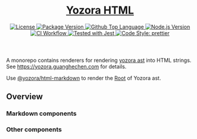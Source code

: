<header>
  <h1 align="center">
    <a href="https://github.com/yozorajs/yozora-html#readme">Yozora HTML</a>
  </h1>
  <div align="center">
    <a href="#license">
      <img
        alt="License"
        src="https://img.shields.io/github/license/yozorajs/yozora-html"
      />
    </a>
    <a href="https://github.com/yozorajs/yozora-html/tags">
      <img
        alt="Package Version"
        src="https://img.shields.io/github/v/tag/yozorajs/yozora-html?include_prereleases&sort=semver"
      />
    </a>
    <a href="https://github.com/yozorajs/yozora-html/search?l=typescript">
      <img
        alt="Github Top Language"
        src="https://img.shields.io/github/languages/top/yozorajs/yozora-html"
      />
    </a>
    <a href="https://github.com/nodejs/node">
      <img
        alt="Node.js Version"
        src="https://img.shields.io/node/v/@yozora/html-blockquote"
      />
    </a>
    <a href="https://github.com/yozorajs/yozora-html/actions/workflows/ci.yml">
      <img
        alt="CI Workflow"
        src="https://github.com/yozorajs/yozora-html/workflows/Build/badge.svg?branch=main"
      />
    </a>
    <a href="https://github.com/facebook/jest">
      <img
        alt="Tested with Jest"
        src="https://img.shields.io/badge/tested_with-jest-9c465e.svg"
      />
    </a>
    <a href="https://github.com/prettier/prettier">
      <img
        alt="Code Style: prettier"
        src="https://img.shields.io/badge/code_style-prettier-ff69b4.svg?style=flat-square"
      />
    </a>
  </div>
</header>

A monorepo contains renderers for rendering [yozora ast][yozora/ast] into HTML strings. 
See https://yozora.guanghechen.com for details.

Use [@yozora/html-markdown][] to render the [Root][yozora/ast__root] of Yozora ast.

## Overview

### Markdown components


### Other components


[react-live]: https://github.com/FormidableLabs/react-live

<!-- yozora component links -->
[@yozora/html-admonition]: https://github.com/yozorajs/yozora-html/tree/main/packages/admonition#readme
[@yozora/html-blockquote]: https://github.com/yozorajs/yozora-html/tree/main/packages/blockquote#readme
[@yozora/html-break]: https://github.com/yozorajs/yozora-html/tree/main/packages/break#readme
[@yozora/html-code]: https://github.com/yozorajs/yozora-html/tree/main/packages/code#readme
[@yozora/html-code-editor]: https://github.com/yozorajs/yozora-html/tree/main/packages/code-editor#readme
[@yozora/html-code-embed]: https://github.com/yozorajs/yozora-html/tree/main/packages/code-embed#readme
[@yozora/html-code-highlighter]: https://github.com/yozorajs/yozora-html/tree/main/packages/code-highlighter#readme
[@yozora/html-code-literal]: https://github.com/yozorajs/yozora-html/tree/main/packages/code-literal#readme
[@yozora/html-code-live]: https://github.com/yozorajs/yozora-html/tree/main/packages/code-live#readme
[@yozora/html-code-renderer-jsx]: https://github.com/yozorajs/yozora-html/tree/main/packages/code-renderer-jsx#readme
[@yozora/html-delete]: https://github.com/yozorajs/yozora-html/tree/main/packages/delete#readme
[@yozora/html-emphasis]: https://github.com/yozorajs/yozora-html/tree/main/packages/emphasis#readme
[@yozora/html-footnote-reference]: https://github.com/yozorajs/yozora-html/tree/main/packages/footnote-reference#readme
[@yozora/html-footnote-definitions]: https://github.com/yozorajs/yozora-html/tree/main/packages/footnote-definitions#readme
[@yozora/html-heading]: https://github.com/yozorajs/yozora-html/tree/main/packages/heading#readme
[@yozora/html-image]: https://github.com/yozorajs/yozora-html/tree/main/packages/image#readme
[@yozora/html-inline-code]: https://github.com/yozorajs/yozora-html/tree/main/packages/inline-code#readme
[@yozora/html-inline-math]: https://github.com/yozorajs/yozora-html/tree/main/packages/inline-math#readme
[@yozora/html-link]: https://github.com/yozorajs/yozora-html/tree/main/packages/link#readme
[@yozora/html-list]: https://github.com/yozorajs/yozora-html/tree/main/packages/list#readme
[@yozora/html-list-item]: https://github.com/yozorajs/yozora-html/tree/main/packages/list-item#readme
[@yozora/html-math]: https://github.com/yozorajs/yozora-html/tree/main/packages/math#readme
[@yozora/html-paragraph]: https://github.com/yozorajs/yozora-html/tree/main/packages/paragraph#readme
[@yozora/html-strong]: https://github.com/yozorajs/yozora-html/tree/main/packages/strong#readme
[@yozora/html-table]: https://github.com/yozorajs/yozora-html/tree/main/packages/table#readme
[@yozora/html-text]: https://github.com/yozorajs/yozora-html/tree/main/packages/text#readme
[@yozora/html-thematic-break]: https://github.com/yozorajs/yozora-html/tree/main/packages/thematic-break#readme
[@yozora/html-markdown]: https://github.com/yozorajs/yozora-html/tree/main/packages/markdown#readme
[@yozora/html-mathjax]: https://github.com/yozorajs/yozora-html/tree/main/packages/mathjax#readme

[yozora/ast]: https://www.npmjs.com/package/@yozora/ast
[yozora/ast__root]: https://www.npmjs.com/package/@yozora/ast#root
[yozora/admonition]: https://www.npmjs.com/package/@yozora/ast#admonition
[yozora/blockquote]: https://www.npmjs.com/package/@yozora/ast#blockquote
[yozora/break]: https://www.npmjs.com/package/@yozora/ast#break
[yozora/code]: https://www.npmjs.com/package/@yozora/ast#code
[yozora/delete]: https://www.npmjs.com/package/@yozora/ast#delete
[yozora/emphasis]: https://www.npmjs.com/package/@yozora/ast#emphasis
[yozora/footnote-definition]: https://www.npmjs.com/package/@yozora/ast#footnotedefinition
[yozora/footnote-reference]: https://www.npmjs.com/package/@yozora/ast#footnotereference
[yozora/heading]: https://www.npmjs.com/package/@yozora/ast#heading
[yozora/html]: https://www.npmjs.com/package/@yozora/ast#html
[yozora/image]: https://www.npmjs.com/package/@yozora/ast#image
[yozora/image-reference]: https://www.npmjs.com/package/@yozora/ast#imagereference
[yozora/inline-code]: https://www.npmjs.com/package/@yozora/ast#inlinecode
[yozora/inline-math]: https://www.npmjs.com/package/@yozora/ast#inlinemath
[yozora/link]: https://www.npmjs.com/package/@yozora/ast#link
[yozora/link-reference]: https://www.npmjs.com/package/@yozora/ast#linkreference
[yozora/definition]: https://www.npmjs.com/package/@yozora/ast#definition
[yozora/list]: https://www.npmjs.com/package/@yozora/ast#list
[yozora/list-item]: https://www.npmjs.com/package/@yozora/ast#listitem
[yozora/math]: https://www.npmjs.com/package/@yozora/ast#math
[yozora/paragraph]: https://www.npmjs.com/package/@yozora/ast#paragraph
[yozora/setext-heading]: https://www.npmjs.com/package/@yozora/ast#setextheading
[yozora/table]: https://www.npmjs.com/package/@yozora/ast#table
[yozora/table-cell]: https://www.npmjs.com/package/@yozora/ast#tablecell
[yozora/table-row]: https://www.npmjs.com/package/@yozora/ast#tablerow
[yozora/text]: https://www.npmjs.com/package/@yozora/ast#text
[yozora/thematic-break]: https://www.npmjs.com/package/@yozora/ast#thematicbreak
